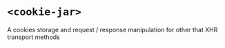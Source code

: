 # `<cookie-jar>`

A cookies storage and request / response manipulation for other that XHR transport methods
